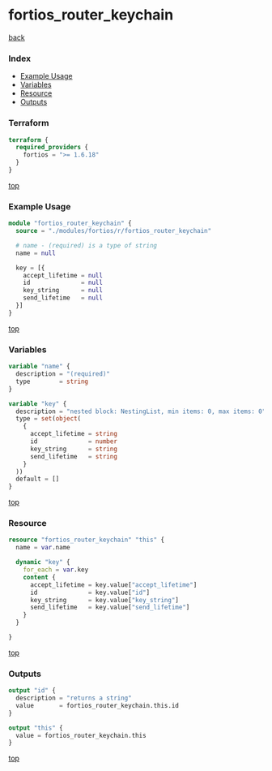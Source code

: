 # fortios_router_keychain

[back](../fortios.md)

### Index

- [Example Usage](#example-usage)
- [Variables](#variables)
- [Resource](#resource)
- [Outputs](#outputs)

### Terraform

```terraform
terraform {
  required_providers {
    fortios = ">= 1.6.18"
  }
}
```

[top](#index)

### Example Usage

```terraform
module "fortios_router_keychain" {
  source = "./modules/fortios/r/fortios_router_keychain"

  # name - (required) is a type of string
  name = null

  key = [{
    accept_lifetime = null
    id              = null
    key_string      = null
    send_lifetime   = null
  }]
}
```

[top](#index)

### Variables

```terraform
variable "name" {
  description = "(required)"
  type        = string
}

variable "key" {
  description = "nested block: NestingList, min items: 0, max items: 0"
  type = set(object(
    {
      accept_lifetime = string
      id              = number
      key_string      = string
      send_lifetime   = string
    }
  ))
  default = []
}
```

[top](#index)

### Resource

```terraform
resource "fortios_router_keychain" "this" {
  name = var.name

  dynamic "key" {
    for_each = var.key
    content {
      accept_lifetime = key.value["accept_lifetime"]
      id              = key.value["id"]
      key_string      = key.value["key_string"]
      send_lifetime   = key.value["send_lifetime"]
    }
  }

}
```

[top](#index)

### Outputs

```terraform
output "id" {
  description = "returns a string"
  value       = fortios_router_keychain.this.id
}

output "this" {
  value = fortios_router_keychain.this
}
```

[top](#index)